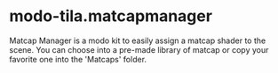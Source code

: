 # modo-tila.matcapmanager
Matcap Manager is a modo kit to easily assign a matcap shader to the scene. You can choose into a pre-made library of matcap or copy your favorite one into the 'Matcaps' folder.
